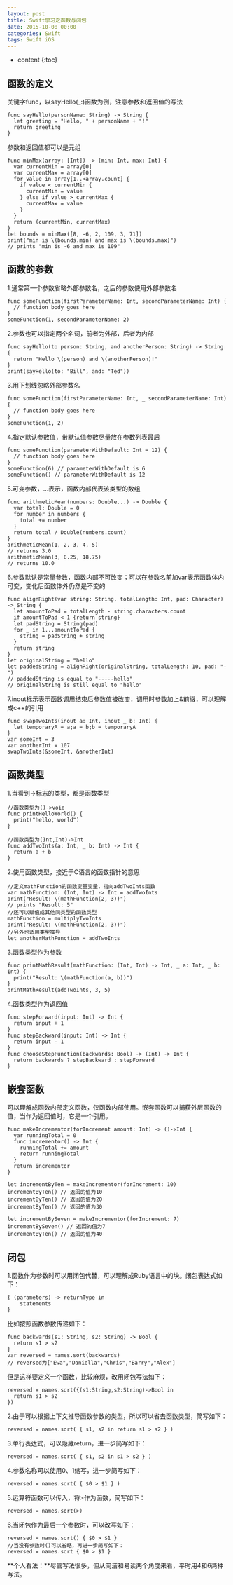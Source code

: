 ```yaml
---
layout: post
title: Swift学习之函数与闭包
date: 2015-10-08 00:00
categories: Swift
tags: Swift iOS
---
```


* content
{:toc}

## 函数的定义  
关键字func，以sayHello(_:)函数为例，注意参数和返回值的写法  

	func sayHello(personName: String) -> String {
	  let greeting = "Hello, " + personName + "!"
	  return greeting
	}


参数和返回值都可以是元组  

	func minMax(array: [Int]) -> (min: Int, max: Int) {
	  var currentMin = array[0]
	  var currentMax = array[0]
	  for value in array[1..<array.count] {
	    if value < currentMin {
	      currentMin = value
	    } else if value > currentMax {
	      currentMax = value
	    }
	  }
	  return (currentMin, currentMax)
	}
	let bounds = minMax([8, -6, 2, 109, 3, 71])
	print("min is \(bounds.min) and max is \(bounds.max)")
	// prints "min is -6 and max is 109"

## 函数的参数

1.通常第一个参数省略外部参数名，之后的参数使用外部参数名  

	func someFunction(firstParameterName: Int, secondParameterName: Int) {
	  // function body goes here
	}
	someFunction(1, secondParameterName: 2)

2.参数也可以指定两个名词，前者为外部，后者为内部  

	func sayHello(to person: String, and anotherPerson: String) -> String {
	  return "Hello \(person) and \(anotherPerson)!"
	}
	print(sayHello(to: "Bill", and: "Ted"))
	
3.用下划线忽略外部参数名  

	func someFunction(firstParameterName: Int, _ secondParameterName: Int) {
	  // function body goes here
	}
	someFunction(1, 2)

4.指定默认参数值，带默认值参数尽量放在参数列表最后  

	func someFunction(parameterWithDefault: Int = 12) {
	  // function body goes here
	}
	someFunction(6) // parameterWithDefault is 6
	someFunction() // parameterWithDefault is 12

5.可变参数，...表示，函数内部代表该类型的数组  

	func arithmeticMean(numbers: Double...) -> Double {
	  var total: Double = 0
	  for number in numbers {
	    total += number
	  }
	  return total / Double(numbers.count)
	}
	arithmeticMean(1, 2, 3, 4, 5)
	// returns 3.0  
	arithmeticMean(3, 8.25, 18.75)
	// returns 10.0  

6.参数默认是常量参数，函数内部不可改变；可以在参数名前加var表示函数体内可变，变化后函数体外仍然是不变的

	func alignRight(var string: String, totalLength: Int, pad: Character) -> String {
	  let amountToPad = totalLength - string.characters.count
	  if amountToPad < 1 {return string}
	  let padString = String(pad)
	  for _ in 1...amountToPad {
	    string = padString + string
	  }
	  return string
	}
	let originalString = "hello"
	let paddedString = alignRight(originalString, totalLength: 10, pad: "-")
	// paddedString is equal to "-----hello"
	// originalString is still equal to "hello"

7.inout标示表示函数调用结束后参数值被改变，调用时参数加上&前缀，可以理解成c++的引用  

	func swapTwoInts(inout a: Int, inout _ b: Int) {
	  let temporaryA = a;a = b;b = temporaryA
	}
	var someInt = 3
	var anotherInt = 107
	swapTwoInts(&someInt, &anotherInt)

## 函数类型

1.当看到->标志的类型，都是函数类型
	
	//函数类型为()->void
	func printHelloWorld() {
	  print("hello, world")
	}

	//函数类型为(Int,Int)->Int
	func addTwoInts(a: Int, _ b: Int) -> Int {
	  return a + b
	}

2.使用函数类型，接近于C语言的函数指针的意思  

	//定义mathFunction的函数变量变量，指向addTwoInts函数
	var mathFunction: (Int, Int) -> Int = addTwoInts  
	print("Result: \(mathFunction(2, 3))")
	// prints "Result: 5"
	//还可以赋值成其他同类型的函数类型
	mathFunction = multiplyTwoInts
	print("Result: \(mathFunction(2, 3))")
	//另外也适用类型推导
	let anotherMathFunction = addTwoInts

3.函数类型作为参数

	func printMathResult(mathFunction: (Int, Int) -> Int, _ a: Int, _ b: Int) {
	  print("Result: \(mathFunction(a, b))")
	}
	printMathResult(addTwoInts, 3, 5)

4.函数类型作为返回值

	func stepForward(input: Int) -> Int {
	  return input + 1
	}
	func stepBackward(input: Int) -> Int {
	  return input - 1
	}
	func chooseStepFunction(backwards: Bool) -> (Int) -> Int {
	  return backwards ? stepBackward : stepForward
	}

## 嵌套函数

可以理解成函数内部定义函数，仅函数内部使用。嵌套函数可以捕获外层函数的值，当作为返回值时，它是一个引用。  

	func makeIncrementor(forIncrement amount: Int) -> ()->Int {
	  var runningTotal = 0
	  func incrementor() -> Int {
	    runningTotal += amount
	    return runningTotal
	  }
	  return incrementor
	}
	
	let incrementByTen = makeIncrementor(forIncrement: 10)
	incrementByTen() // 返回的值为10
	incrementByTen() // 返回的值为20
	incrementByTen() // 返回的值为30

	let incrementBySeven = makeIncrementor(forIncrement: 7)
	incrementBySeven() // 返回的值为7
	incrementByTen() // 返回的值为40

## 闭包
1.函数作为参数时可以用闭包代替，可以理解成Ruby语言中的块。闭包表达式如下：

	{ (parameters) -> returnType in
		statements
	}

比如按照函数参数传递如下： 

	func backwards(s1: String, s2: String) -> Bool {
	  return s1 > s2
	}
	var reversed = names.sort(backwards)
	// reversed为["Ewa","Daniella","Chris","Barry","Alex"]

但是这样要定义一个函数，比较麻烦，改用闭包写法如下：

	reversed = names.sort({(s1:String,s2:String)->Bool in
	  return s1 > s2
	})

2.由于可以根据上下文推导函数参数的类型，所以可以省去函数类型，简写如下：

	reversed = names.sort( { s1, s2 in return s1 > s2 } )

3.单行表达式，可以隐藏return，进一步简写如下：

	reversed = names.sort( { s1, s2 in s1 > s2 } )  

4.参数名称可以使用$0、$1缩写，进一步简写如下：

	reversed = names.sort( { $0 > $1 } )  

5.运算符函数可以传入，将>作为函数，简写如下：

	reversed = names.sort(>)

6.当闭包作为最后一个参数时，可以改写如下：

	reversed = names.sort() { $0 > $1 }
	//当没有参数时()可以省略，再进一步简写如下：
	reversed = names.sort { $0 > $1 }

**个人看法：**尽管写法很多，但从简洁和易读两个角度来看，平时用4和6两种写法。